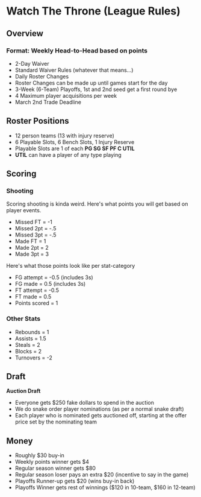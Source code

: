 # Watch The Throne (League Rules)

## Overview

### Format: Weekly Head-to-Head based on points

- 2-Day Waiver
- Standard Waiver Rules (whatever that means...)
- Daily Roster Changes
- Roster Changes can be made up until games start for the day
- 3-Week (6-Team) Playoffs, 1st and 2nd seed get a first round bye
- 4 Maximum player acquisitions per week
- March 2nd Trade Deadline


## Roster Positions

- 12 person teams (13 with injury reserve)
- 6 Playable Slots, 6 Bench Slots, 1 Injury Reserve
- Playable Slots are 1 of each **PG SG SF PF C UTIL**
- **UTIL** can have a player of any type playing


## Scoring

### Shooting
Scoring shooting is kinda weird.  Here's what points you will get based on player events.

- Missed FT = -1
- Missed 2pt = -.5
- Missed 3pt = -.5
- Made FT = 1
- Made 2pt = 2
- Made 3pt = 3

Here's what those points look like per stat-category

- FG attempt = -0.5 (includes 3s)
- FG made = 0.5 (includes 3s)
- FT attempt = -0.5
- FT made = 0.5
- Points scored = 1

### Other Stats

- Rebounds = 1
- Assists = 1.5
- Steals = 2
- Blocks = 2
- Turnovers = -2


## Draft

**Auction Draft**

- Everyone gets $250 fake dollars to spend in the auction
- We do snake order player nominations (as per a normal snake draft)
- Each player who is nominated gets auctioned off, starting at the offer price set by the nominating team


## Money

- Roughly $30 buy-in
- Weekly points winner gets $4
- Regular season winner gets $80
- Regular season loser pays an extra $20 (incentive to say in the game)
- Playoffs Runner-up gets $20 (wins buy-in back)
- Playoffs Winner gets rest of winnings ($120 in 10-team, $160 in 12-team)

